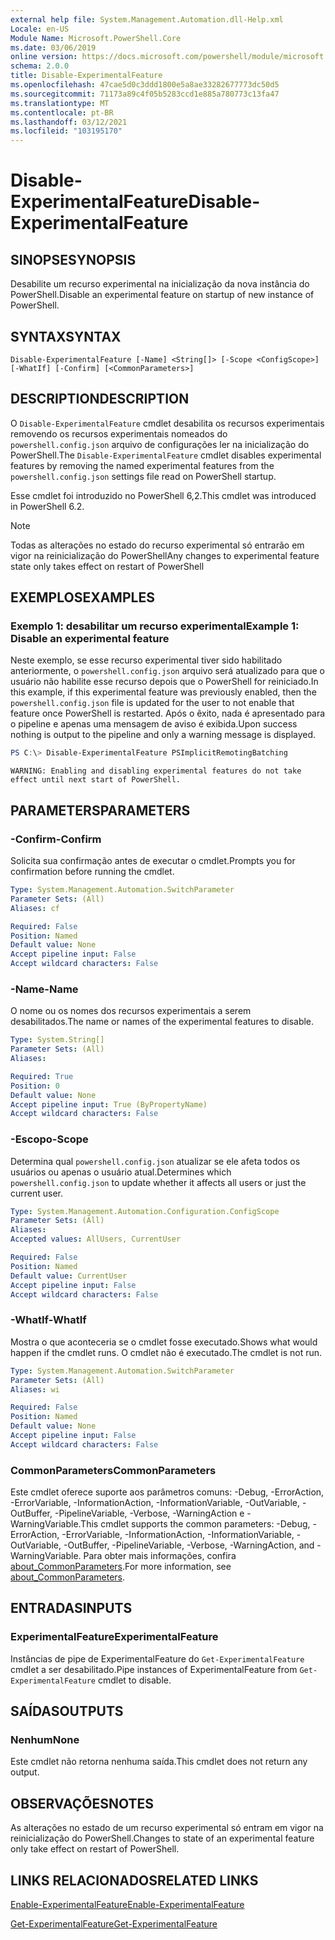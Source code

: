 ```yaml
---
external help file: System.Management.Automation.dll-Help.xml
Locale: en-US
Module Name: Microsoft.PowerShell.Core
ms.date: 03/06/2019
online version: https://docs.microsoft.com/powershell/module/microsoft.powershell.core/disable-experimentalfeature?view=powershell-7.2&WT.mc_id=ps-gethelp
schema: 2.0.0
title: Disable-ExperimentalFeature
ms.openlocfilehash: 47cae5d0c3ddd1800e5a8ae33282677773dc50d5
ms.sourcegitcommit: 71173a89c4f05b5283ccd1e885a780773c13fa47
ms.translationtype: MT
ms.contentlocale: pt-BR
ms.lasthandoff: 03/12/2021
ms.locfileid: "103195170"
---
```

# <span data-ttu-id="e1e6b-102">Disable-ExperimentalFeature</span><span class="sxs-lookup"><span data-stu-id="e1e6b-102">Disable-ExperimentalFeature</span></span>

## <span data-ttu-id="e1e6b-103">SINOPSE</span><span class="sxs-lookup"><span data-stu-id="e1e6b-103">SYNOPSIS</span></span>
<span data-ttu-id="e1e6b-104">Desabilite um recurso experimental na inicialização da nova instância do PowerShell.</span><span class="sxs-lookup"><span data-stu-id="e1e6b-104">Disable an experimental feature on startup of new instance of PowerShell.</span></span>

## <span data-ttu-id="e1e6b-105">SYNTAX</span><span class="sxs-lookup"><span data-stu-id="e1e6b-105">SYNTAX</span></span>

```
Disable-ExperimentalFeature [-Name] <String[]> [-Scope <ConfigScope>] [-WhatIf] [-Confirm] [<CommonParameters>]
```

## <span data-ttu-id="e1e6b-106">DESCRIPTION</span><span class="sxs-lookup"><span data-stu-id="e1e6b-106">DESCRIPTION</span></span>

<span data-ttu-id="e1e6b-107">O `Disable-ExperimentalFeature` cmdlet desabilita os recursos experimentais removendo os recursos experimentais nomeados do `powershell.config.json` arquivo de configurações ler na inicialização do PowerShell.</span><span class="sxs-lookup"><span data-stu-id="e1e6b-107">The `Disable-ExperimentalFeature` cmdlet disables experimental features by removing the named experimental features from the `powershell.config.json` settings file read on PowerShell startup.</span></span>

<span data-ttu-id="e1e6b-108">Esse cmdlet foi introduzido no PowerShell 6,2.</span><span class="sxs-lookup"><span data-stu-id="e1e6b-108">This cmdlet was introduced in PowerShell 6.2.</span></span>

> [!NOTE]
> <span data-ttu-id="e1e6b-109">Todas as alterações no estado do recurso experimental só entrarão em vigor na reinicialização do PowerShell</span><span class="sxs-lookup"><span data-stu-id="e1e6b-109">Any changes to experimental feature state only takes effect on restart of PowerShell</span></span>

## <span data-ttu-id="e1e6b-110">EXEMPLOS</span><span class="sxs-lookup"><span data-stu-id="e1e6b-110">EXAMPLES</span></span>

### <span data-ttu-id="e1e6b-111">Exemplo 1: desabilitar um recurso experimental</span><span class="sxs-lookup"><span data-stu-id="e1e6b-111">Example 1: Disable an experimental feature</span></span>

<span data-ttu-id="e1e6b-112">Neste exemplo, se esse recurso experimental tiver sido habilitado anteriormente, o `powershell.config.json` arquivo será atualizado para que o usuário não habilite esse recurso depois que o PowerShell for reiniciado.</span><span class="sxs-lookup"><span data-stu-id="e1e6b-112">In this example, if this experimental feature was previously enabled, then the `powershell.config.json` file is updated for the user to not enable that feature once PowerShell is restarted.</span></span>
<span data-ttu-id="e1e6b-113">Após o êxito, nada é apresentado para o pipeline e apenas uma mensagem de aviso é exibida.</span><span class="sxs-lookup"><span data-stu-id="e1e6b-113">Upon success nothing is output to the pipeline and only a warning message is displayed.</span></span>

```powershell
PS C:\> Disable-ExperimentalFeature PSImplicitRemotingBatching
```

```Output
WARNING: Enabling and disabling experimental features do not take effect until next start of PowerShell.
```

## <span data-ttu-id="e1e6b-114">PARAMETERS</span><span class="sxs-lookup"><span data-stu-id="e1e6b-114">PARAMETERS</span></span>

### <span data-ttu-id="e1e6b-115">-Confirm</span><span class="sxs-lookup"><span data-stu-id="e1e6b-115">-Confirm</span></span>

<span data-ttu-id="e1e6b-116">Solicita sua confirmação antes de executar o cmdlet.</span><span class="sxs-lookup"><span data-stu-id="e1e6b-116">Prompts you for confirmation before running the cmdlet.</span></span>

```yaml
Type: System.Management.Automation.SwitchParameter
Parameter Sets: (All)
Aliases: cf

Required: False
Position: Named
Default value: None
Accept pipeline input: False
Accept wildcard characters: False
```

### <span data-ttu-id="e1e6b-117">-Name</span><span class="sxs-lookup"><span data-stu-id="e1e6b-117">-Name</span></span>

<span data-ttu-id="e1e6b-118">O nome ou os nomes dos recursos experimentais a serem desabilitados.</span><span class="sxs-lookup"><span data-stu-id="e1e6b-118">The name or names of the experimental features to disable.</span></span>

```yaml
Type: System.String[]
Parameter Sets: (All)
Aliases:

Required: True
Position: 0
Default value: None
Accept pipeline input: True (ByPropertyName)
Accept wildcard characters: False
```

### <span data-ttu-id="e1e6b-119">-Escopo</span><span class="sxs-lookup"><span data-stu-id="e1e6b-119">-Scope</span></span>

<span data-ttu-id="e1e6b-120">Determina qual `powershell.config.json` atualizar se ele afeta todos os usuários ou apenas o usuário atual.</span><span class="sxs-lookup"><span data-stu-id="e1e6b-120">Determines which `powershell.config.json` to update whether it affects all users or just the current user.</span></span>

```yaml
Type: System.Management.Automation.Configuration.ConfigScope
Parameter Sets: (All)
Aliases:
Accepted values: AllUsers, CurrentUser

Required: False
Position: Named
Default value: CurrentUser
Accept pipeline input: False
Accept wildcard characters: False
```

### <span data-ttu-id="e1e6b-121">-WhatIf</span><span class="sxs-lookup"><span data-stu-id="e1e6b-121">-WhatIf</span></span>

<span data-ttu-id="e1e6b-122">Mostra o que aconteceria se o cmdlet fosse executado.</span><span class="sxs-lookup"><span data-stu-id="e1e6b-122">Shows what would happen if the cmdlet runs.</span></span>
<span data-ttu-id="e1e6b-123">O cmdlet não é executado.</span><span class="sxs-lookup"><span data-stu-id="e1e6b-123">The cmdlet is not run.</span></span>

```yaml
Type: System.Management.Automation.SwitchParameter
Parameter Sets: (All)
Aliases: wi

Required: False
Position: Named
Default value: None
Accept pipeline input: False
Accept wildcard characters: False
```

### <span data-ttu-id="e1e6b-124">CommonParameters</span><span class="sxs-lookup"><span data-stu-id="e1e6b-124">CommonParameters</span></span>

<span data-ttu-id="e1e6b-125">Este cmdlet oferece suporte aos parâmetros comuns: -Debug, -ErrorAction, -ErrorVariable, -InformationAction, -InformationVariable, -OutVariable, -OutBuffer, -PipelineVariable, -Verbose, -WarningAction e -WarningVariable.</span><span class="sxs-lookup"><span data-stu-id="e1e6b-125">This cmdlet supports the common parameters: -Debug, -ErrorAction, -ErrorVariable, -InformationAction, -InformationVariable, -OutVariable, -OutBuffer, -PipelineVariable, -Verbose, -WarningAction, and -WarningVariable.</span></span> <span data-ttu-id="e1e6b-126">Para obter mais informações, confira [about_CommonParameters](http://go.microsoft.com/fwlink/?LinkID=113216).</span><span class="sxs-lookup"><span data-stu-id="e1e6b-126">For more information, see [about_CommonParameters](http://go.microsoft.com/fwlink/?LinkID=113216).</span></span>

## <span data-ttu-id="e1e6b-127">ENTRADAS</span><span class="sxs-lookup"><span data-stu-id="e1e6b-127">INPUTS</span></span>

### <span data-ttu-id="e1e6b-128">ExperimentalFeature</span><span class="sxs-lookup"><span data-stu-id="e1e6b-128">ExperimentalFeature</span></span>

<span data-ttu-id="e1e6b-129">Instâncias de pipe de ExperimentalFeature do `Get-ExperimentalFeature` cmdlet a ser desabilitado.</span><span class="sxs-lookup"><span data-stu-id="e1e6b-129">Pipe instances of ExperimentalFeature from `Get-ExperimentalFeature` cmdlet to disable.</span></span>

## <span data-ttu-id="e1e6b-130">SAÍDAS</span><span class="sxs-lookup"><span data-stu-id="e1e6b-130">OUTPUTS</span></span>

### <span data-ttu-id="e1e6b-131">Nenhum</span><span class="sxs-lookup"><span data-stu-id="e1e6b-131">None</span></span>

<span data-ttu-id="e1e6b-132">Este cmdlet não retorna nenhuma saída.</span><span class="sxs-lookup"><span data-stu-id="e1e6b-132">This cmdlet does not return any output.</span></span>

## <span data-ttu-id="e1e6b-133">OBSERVAÇÕES</span><span class="sxs-lookup"><span data-stu-id="e1e6b-133">NOTES</span></span>

<span data-ttu-id="e1e6b-134">As alterações no estado de um recurso experimental só entram em vigor na reinicialização do PowerShell.</span><span class="sxs-lookup"><span data-stu-id="e1e6b-134">Changes to state of an experimental feature only take effect on restart of PowerShell.</span></span>

## <span data-ttu-id="e1e6b-135">LINKS RELACIONADOS</span><span class="sxs-lookup"><span data-stu-id="e1e6b-135">RELATED LINKS</span></span>

[<span data-ttu-id="e1e6b-136">Enable-ExperimentalFeature</span><span class="sxs-lookup"><span data-stu-id="e1e6b-136">Enable-ExperimentalFeature</span></span>](Enable-ExperimentalFeature.md)

[<span data-ttu-id="e1e6b-137">Get-ExperimentalFeature</span><span class="sxs-lookup"><span data-stu-id="e1e6b-137">Get-ExperimentalFeature</span></span>](Get-ExperimentalFeature.md)

